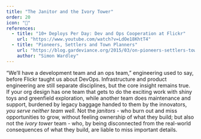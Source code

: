 ```yaml
---
title: "The Janitor and the Ivory Tower"
order: 20
icon: "🧹"
references:
  - title: "10+ Deploys Per Day: Dev and Ops Cooperation at Flickr"
    url: "https://www.youtube.com/watch?v=LdOe18KhtT4"
  - title: "Pioneers, Settlers and Town Planners"
    url: "https://blog.gardeviance.org/2015/03/on-pioneers-settlers-town-planners-and.html"
    author: "Simon Wardley"
---
```


“We’ll have a development team and an ops team,” engineering used to say, before Flickr taught us about DevOps. Infrastructure and product engineering are still separate disciplines, but the core insight remains true. If your org design has one team that gets to do the exciting work with shiny toys and greenfield exploration, while another team does maintenance and support, burdened by legacy baggage handed to them by the innovators, *you serve neither team well*. Not the *janitors* - who burn out and miss opportunities to grow, without feeling ownership of what they build; but also not the *ivory tower* team - who, by being disconnected from the real-world consequences of what they build, are liable to miss important details.

